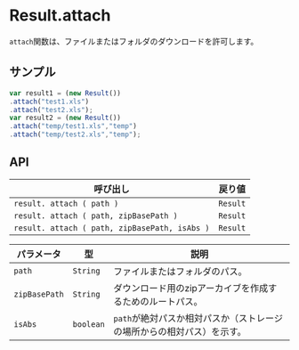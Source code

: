 # Result.attach

`attach`関数は、ファイルまたはフォルダのダウンロードを許可します。

## サンプル

```javascript
var result1 = (new Result())
.attach("test1.xls")
.attach("test2.xls");
var result2 = (new Result())
.attach("temp/test1.xls","temp")
.attach("temp/test2.xls","temp");
```

## API

| 呼び出し | 戻り値 |
|---|---|
| `result. attach ( path )` | `Result` |
| `result. attach ( path, zipBasePath )` | `Result` |
| `result. attach ( path, zipBasePath, isAbs )` | `Result` |

| パラメータ | 型 | 説明 |
|---|---|---|
| `path` | `String` | ファイルまたはフォルダのパス。 |
| `zipBasePath` | `String` | ダウンロード用のzipアーカイブを作成するためのルートパス。 |
| `isAbs` | `boolean` | `path`が絶対パスか相対パスか（ストレージの場所からの相対パス）を示す。 |
